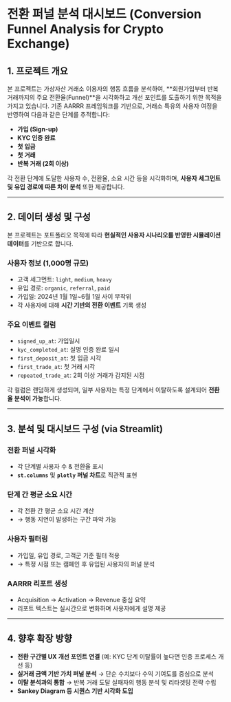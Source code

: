 # 전환 퍼널 분석 대시보드 (Conversion Funnel Analysis for Crypto Exchange)

## 1\. 프로젝트 개요

본 프로젝트는 가상자산 거래소 이용자의 행동 흐름을 분석하여, \*\*회원가입부터 반복 거래까지의 주요 전환율(Funnel)\*\*을 시각화하고 개선 포인트를 도출하기 위한 목적을 가지고 있습니다.
기존 AARRR 프레임워크를 기반으로, 거래소 특유의 사용자 여정을 반영하여 다음과 같은 단계를 추적합니다:

* **가입 (Sign-up)**
* **KYC 인증 완료**
* **첫 입금**
* **첫 거래**
* **반복 거래 (2회 이상)**

각 전환 단계에 도달한 사용자 수, 전환율, 소요 시간 등을 시각화하며, **사용자 세그먼트 및 유입 경로에 따른 차이 분석** 또한 제공합니다.

***

## 2\. 데이터 생성 및 구성

본 프로젝트는 포트폴리오 목적에 따라 **현실적인 사용자 시나리오를 반영한 시뮬레이션 데이터**를 기반으로 합니다.

###  사용자 정보 (1,000명 규모)

* 고객 세그먼트: `light`, `medium`, `heavy`
* 유입 경로: `organic`, `referral`, `paid`
* 가입일: 2024년 1월 1일\~6월 1일 사이 무작위
* 각 사용자에 대해 **시간 기반의 전환 이벤트** 기록 생성

###  주요 이벤트 컬럼

* `signed_up_at`: 가입일시
* `kyc_completed_at`: 실명 인증 완료 일시
* `first_deposit_at`: 첫 입금 시각
* `first_trade_at`: 첫 거래 시각
* `repeated_trade_at`: 2회 이상 거래가 감지된 시점

각 컬럼은 랜덤하게 생성되며, 일부 사용자는 특정 단계에서 이탈하도록 설계되어 **전환율 분석이 가능**합니다.

***

## 3\. 분석 및 대시보드 구성 \(via Streamlit\)

###  전환 퍼널 시각화

* 각 단계별 사용자 수 \& 전환율 표시
* **`st.columns`** 및 **`plotly` 퍼널 차트**로 직관적 표현

###  단계 간 평균 소요 시간

* 각 전환 간 평균 소요 시간 계산
* → 행동 지연이 발생하는 구간 파악 가능

###  사용자 필터링

* 가입일, 유입 경로, 고객군 기준 필터 적용
* → 특정 시점 또는 캠페인 후 유입된 사용자의 퍼널 분석

###  AARRR 리포트 생성

* Acquisition → Activation → Revenue 중심 요약
* 리포트 텍스트는 실시간으로 변화하며 사용자에게 설명 제공

***

## 4\. 향후 확장 방향

* **전환 구간별 UX 개선 포인트 연결**
    (예: KYC 단계 이탈률이 높다면 인증 프로세스 개선 등)
* **실거래 금액 기반 가치 퍼널 분석**
    → 단순 수치보다 수익 기여도를 중심으로 분석
* **이탈 분석과의 통합**
    → 반복 거래 도달 실패자의 행동 분석 및 리타겟팅 전략 수립
* **Sankey Diagram 등 시퀀스 기반 시각화 도입**


